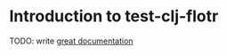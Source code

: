 # Introduction to test-clj-flotr

TODO: write [great documentation](http://jacobian.org/writing/what-to-write/)

